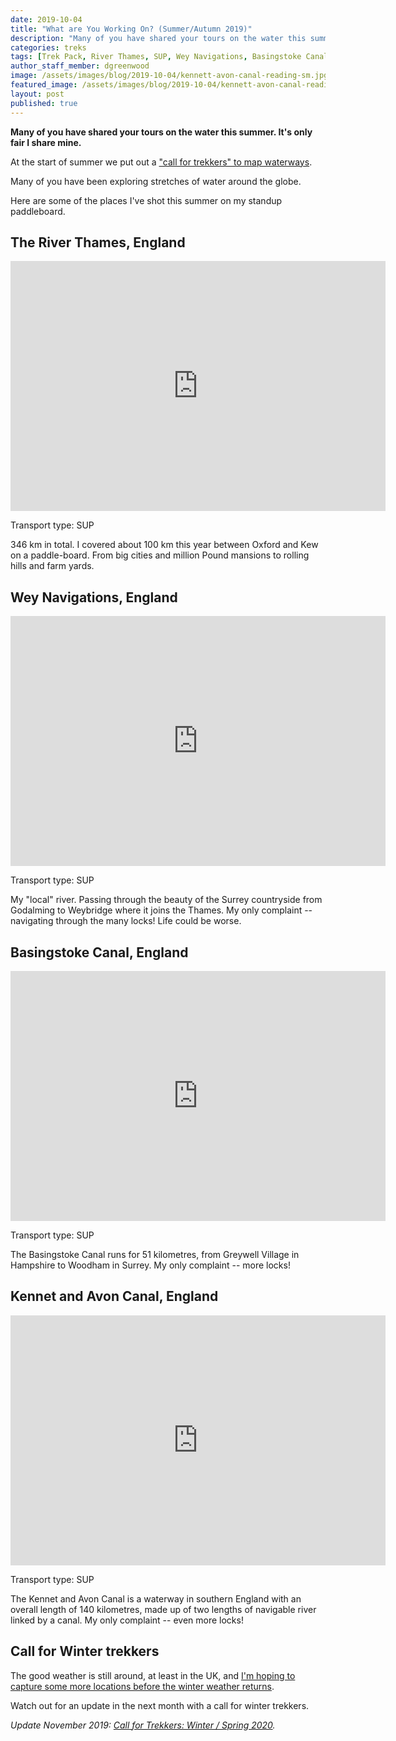 ```yaml
---
date: 2019-10-04
title: "What are You Working On? (Summer/Autumn 2019)"
description: "Many of you have shared your tours on the water this summer. It's only fair I share mine."
categories: treks
tags: [Trek Pack, River Thames, SUP, Wey Navigations, Basingstoke Canal, Kennet and Avon Canal]
author_staff_member: dgreenwood
image: /assets/images/blog/2019-10-04/kennett-avon-canal-reading-sm.jpg
featured_image: /assets/images/blog/2019-10-04/kennett-avon-canal-reading-meta.jpg
layout: post
published: true
---
```


**Many of you have shared your tours on the water this summer. It's only fair I share mine.**

At the start of summer we put out a ["call for trekkers" to map waterways](/blog/2019/2019-05-31-call-for-trekkers-summer-autumn).

Many of you have been exploring stretches of water around the globe.

Here are some of the places I've shot this summer on my standup paddleboard.

## The River Thames, England

<iframe width="600" height="400" allowfullscreen style="border-style:none;" src="https://www.trekview.org/trekviewer.htm#panorama=https://www.trekview.org/assets/images/blog/2019-10-04/river-thames.jpeg&amp;autoLoad=true"></iframe>

Transport type: SUP

346 km in total. I covered about 100 km this year between Oxford and Kew on a paddle-board. From big cities and million Pound mansions to rolling hills and farm yards.

## Wey Navigations, England

<iframe width="600" height="400" allowfullscreen style="border-style:none;" src="https://www.trekview.org/trekviewer.htm#panorama=https://www.trekview.org/assets/images/blog/2019-10-04/river-wey.jpeg&amp;autoLoad=true"></iframe>

Transport type: SUP

My "local" river. Passing through the beauty of the Surrey countryside from  Godalming to Weybridge where it joins the Thames. My only complaint -- navigating through the many locks! Life could be worse.

## Basingstoke Canal, England

<iframe width="600" height="400" allowfullscreen style="border-style:none;" src="https://www.trekview.org/trekviewer.htm#panorama=https://www.trekview.org/assets/images/blog/2019-10-04/basingstoke-canal.jpeg&amp;autoLoad=true"></iframe>

Transport type: SUP

The Basingstoke Canal runs for 51 kilometres, from Greywell Village in Hampshire to Woodham in Surrey. My only complaint -- more locks!

## Kennet and Avon Canal, England

<iframe width="600" height="400" allowfullscreen style="border-style:none;" src="https://www.trekview.org/trekviewer.htm#panorama=https://www.trekview.org/assets/images/blog/2019-10-04/kennet-avon-canal.jpeg&amp;autoLoad=true"></iframe>

Transport type: SUP

The Kennet and Avon Canal is a waterway in southern England with an overall length of 140 kilometres, made up of two lengths of navigable river linked by a canal. My only complaint -- even more locks!

## Call for Winter trekkers

The good weather is still around, at least in the UK, and [I'm hoping to capture some more locations before the winter weather returns](/blog/2019/360-degree-view-water-tours).

Watch out for an update in the next month with a call for winter trekkers.

_Update November 2019: [Call for Trekkers: Winter / Spring 2020](/blog/2019/call-for-trekkers-winter-spring)._